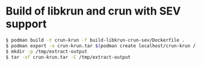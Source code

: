 # Build of libkrun and crun with SEV support

```bash
§ podman build -t crun-krun -f build-libkrun-crun-sev/Dockerfile .
$ podman export -o crun-krun.tar $(podman create localhost/crun-krun /)
$ mkdir -p /tmp/extract-output
$ tar -xf crun-krun.tar -C /tmp/extract-output
```
